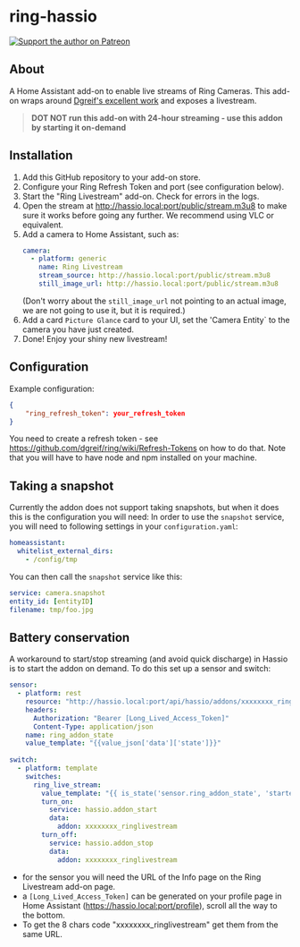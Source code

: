 # ring-hassio
[![Support the author on Patreon][patreon-shield]][patreon]
## About
A Home Assistant add-on to enable live streams of Ring Cameras.
This add-on wraps around [Dgreif's excellent work](https://github.com/dgreif/ring) and exposes a livestream.

> **DOT NOT run this add-on with 24-hour streaming - use this addon by starting it on-demand**

## Installation
1. Add this GitHub repository to your add-on store. 
2. Configure your Ring Refresh Token and port (see configuration below).
3. Start the "Ring Livestream" add-on. Check for errors in the logs.
4. Open the stream at http://hassio.local:port/public/stream.m3u8 to make sure it works before going any further. We recommend using VLC or equivalent.
5. Add a camera to Home Assistant, such as:
   ```yaml
   camera:
     - platform: generic
       name: Ring Livestream
       stream_source: http://hassio.local:port/public/stream.m3u8
       still_image_url: http://hassio.local:port/public/stream.m3u8
    ```
    (Don't worry about the `still_image_url` not pointing to an actual image, we are not going to use it, but it is required.)
6. Add a card `Picture Glance` card to your UI, set the 'Camera Entity` to the camera you have just created.
7. Done! Enjoy your shiny new livestream!

## Configuration
Example configuration:
```json
{
    "ring_refresh_token": your_refresh_token
}
```
You need to create a refresh token - see https://github.com/dgreif/ring/wiki/Refresh-Tokens on how to do that. Note that you will have to have node and npm installed on your machine.

## Taking a snapshot
Currently the addon does not support taking snapshots, but when it does this is the configuration you will need:
In order to use the `snapshot` service, you will need to following settings in your `configuration.yaml`:
   ```yaml
   homeassistant:
     whitelist_external_dirs:
       - /config/tmp
   ```
   You can then call the `snapshot` service like this:
   ```yaml
   service: camera.snapshot
   entity_id: [entityID]
   filename: tmp/foo.jpg
   ```
   
## Battery conservation
A workaround to start/stop streaming (and avoid quick discharge) in Hassio is to start the addon on demand.
To do this set up a sensor and switch:

   ```yaml
   sensor:
     - platform: rest
       resource: "http://hassio.local:port/api/hassio/addons/xxxxxxxx_ringlivestream/info"
       headers:
         Authorization: "Bearer [Long_Lived_Access_Token]"
         Content-Type: application/json
       name: ring_addon_state
       value_template: "{{value_json['data']['state']}}" 
    
   switch:
     - platform: template
       switches:
         ring_live_stream:
           value_template: "{{ is_state('sensor.ring_addon_state', 'started') }}"
           turn_on:
             service: hassio.addon_start
             data:
               addon: xxxxxxxx_ringlivestream
           turn_off:
             service: hassio.addon_stop
             data:
               addon: xxxxxxxx_ringlivestream
   ```
- for the sensor you will need the URL of the Info page on the Ring Livestream add-on page.
- a `[Long_Lived_Access_Token]` can be generated on your profile page in Home Assistant (https://hassio.local:port/profile), scroll all the way to the bottom.
- To get the 8 chars code "xxxxxxxx_ringlivestream" get them from the same URL.

[patreon-shield]: https://frenck.dev/wp-content/uploads/2019/12/patreon.png
[patreon]: https://www.patreon.com/dutchdatadude
